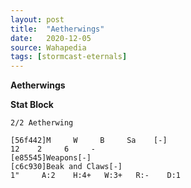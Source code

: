 ```yaml
---
layout: post
title:  "Aetherwings"
date:   2020-12-05
source: Wahapedia
tags: [stormcast-eternals]
---
```


**Aetherwings**

**Stat Block**
```
2/2 Aetherwing
```

```
[56f442]M     W     B     Sa    [-]
12    2     6     -     
[e85545]Weapons[-]
[c6c930]Beak and Claws[-]
1"     A:2    H:4+   W:3+   R:-    D:1   
```


